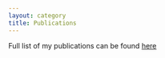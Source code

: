 ```yaml
---
layout: category
title: Publications
---
```


<p class="message">
Full list of my publications can be found <a href="https://orcid.org/0000-0002-5923-2151" target="_blank">here</a>
</p>

